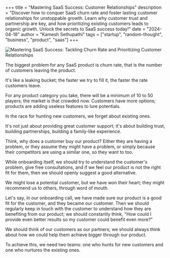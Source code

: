 +++ 
title = "Mastering SaaS Success: Customer Relationships"
description = "Discover how to conquer SaaS churn rate and foster lasting customer relationships for unstoppable growth. Learn why customer trust and partnership are key, and how prioritizing existing customers leads to organic growth. Unlock the secrets to SaaS success today!"
date = "2024-04-18"
author = "Kamesh Sethupathi"
tags = ["startup", "random-thought", "business", "product", "saas"]
+++

![Mastering SaaS Success: Tackling Churn Rate and Prioritizing Customer Relationships](/images/children-success.jpg)

The biggest problem for any SaaS product is churn rate, that is the number of customers leaving the product.

It's like a leaking bucket; the faster we try to fill it, the faster the rate customers leave.

For any product category you take, there will be a minimum of 10 to 50 players; the market is that crowded now. Customers have more options; products are adding useless features to lure potentials.

In the race for hunting new customers, we forget about existing ones.

It's not just about providing great customer support; it's about building trust, building partnerships, building a family-like experience.

Think, why does a customer buy our product? Either they are having a problem, or they assume they might have a problem, or simply because their competitors are using a similar one, so they want to too.

While onboarding itself, we should try to understand the customer's problem, give free consultations, and if we feel our product is not the right fit for them, then we should openly suggest a good alternative.

We might lose a potential customer, but we have won their heart; they might recommend us to others, through word of mouth.

Let's say, in our onboarding call, we have made sure our product is a good fit for the customer, and they became our customer. Then we should regularly keep in touch with the customer to understand how they are benefiting from our product; we should constantly think, "How could I provide even better results so my customer could benefit even more?"

We should think of our customers as our partners; we should always think about how we could help them achieve bigger through our product.

To achieve this, we need two teams: one who hunts for new customers and one who nurtures the existing ones.
